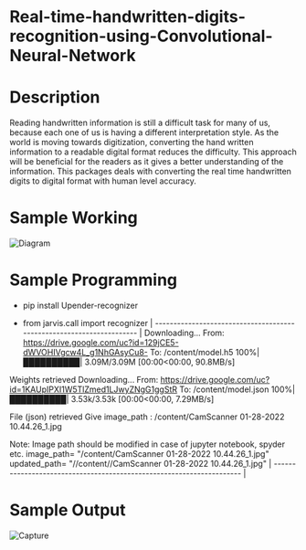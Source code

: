 # Real-time-handwritten-digits-recognition-using-Convolutional-Neural-Network

# Description
Reading handwritten information is still a difficult task for many of us, because each one of us is having a different interpretation style. As the world is moving towards digitization, converting the hand written information to a readable digital format reduces the difficulty. This approach will be beneficial for the readers as it gives a better understanding of the information. This packages deals with converting the real time handwritten digits to digital format with human level accuracy.

# Sample Working
![Diagram](https://user-images.githubusercontent.com/83408384/116879811-c51e9e00-ac3e-11eb-8397-f2f37c774aad.png)
 
# Sample Programming
* pip install Upender-recognizer

* from jarvis.call import recognizer
| --------------------------------------------------------------------- |
Downloading...
From: https://drive.google.com/uc?id=129jCE5-dWVOHIVgcw4L_g1NhGAsyCu8-
To: /content/model.h5
100%|██████████| 3.09M/3.09M [00:00<00:00, 90.8MB/s]

Weights retrieved
Downloading...
From: https://drive.google.com/uc?id=1KAUpIPXI1W5TlZmed1LJwyZNgG1ggStR
To: /content/model.json
100%|██████████| 3.53k/3.53k [00:00<00:00, 7.29MB/s]

File (json) retrieved
Give image_path : /content/CamScanner 01-28-2022 10.44.26_1.jpg

Note: Image path should be modified in case of jupyter notebook, spyder etc.
image_path= "/content/CamScanner 01-28-2022 10.44.26_1.jpg"
updated_path= "//content//CamScanner 01-28-2022 10.44.26_1.jpg"
| --------------------------------------------------------------------- |

# Sample Output
![Capture](https://user-images.githubusercontent.com/83408384/116871250-9d750900-ac31-11eb-8293-dbf662b2cc66.PNG)
